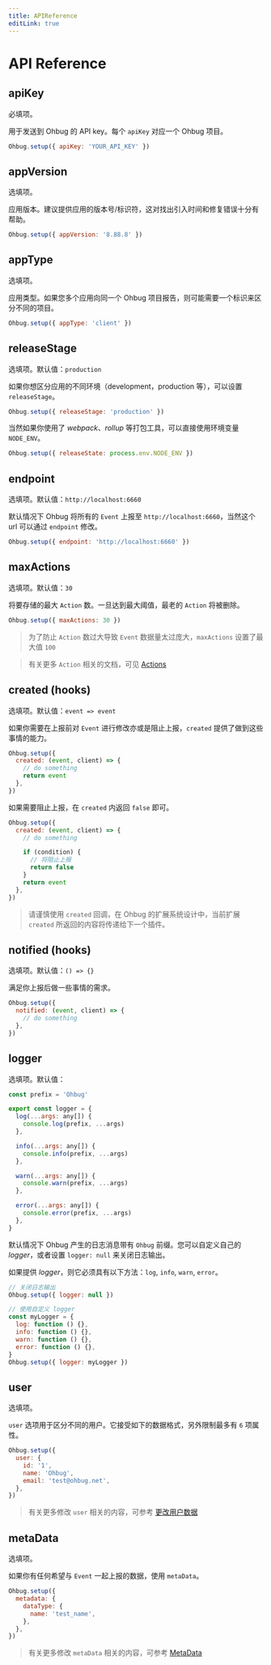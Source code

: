 ```yaml
---
title: APIReference
editLink: true
---
```


# API Reference

## apiKey

必填项。

用于发送到 Ohbug 的 API key。每个 `apiKey` 对应一个 Ohbug 项目。

```javascript
Ohbug.setup({ apiKey: 'YOUR_API_KEY' })
```

## appVersion

选填项。

应用版本。建议提供应用的版本号/标识符，这对找出引入时间和修复错误十分有帮助。

```javascript
Ohbug.setup({ appVersion: '8.88.8' })
```

## appType

选填项。

应用类型。如果您多个应用向同一个 Ohbug 项目报告，则可能需要一个标识来区分不同的项目。

```javascript
Ohbug.setup({ appType: 'client' })
```

## releaseStage

选填项。默认值：`production`

如果你想区分应用的不同环境（development，production 等），可以设置 `releaseStage`。

```javascript
Ohbug.setup({ releaseStage: 'production' })
```

当然如果你使用了 _webpack_、_rollup_ 等打包工具，可以直接使用环境变量 `NODE_ENV`。

```javascript
Ohbug.setup({ releaseState: process.env.NODE_ENV })
```

## endpoint

选填项。默认值：`http://localhost:6660`

默认情况下 Ohbug 将所有的 `Event` 上报至 `http://localhost:6660`，当然这个 url 可以通过 `endpoint` 修改。

```javascript
Ohbug.setup({ endpoint: 'http://localhost:6660' })
```

## maxActions

选填项。默认值：`30`

将要存储的最大 `Action` 数。一旦达到最大阈值，最老的 `Action` 将被删除。

```javascript
Ohbug.setup({ maxActions: 30 })
```

> 为了防止 `Action` 数过大导致 `Event` 数据量太过庞大，`maxActions` 设置了最大值 `100`

> 有关更多 `Action` 相关的文档，可见 [Actions](../guide/action.md)

## created (hooks)

选填项。默认值：`event => event`

如果你需要在上报前对 `Event` 进行修改亦或是阻止上报，`created` 提供了做到这些事情的能力。

```javascript
Ohbug.setup({
  created: (event, client) => {
    // do something
    return event
  },
})
```

如果需要阻止上报，在 `created` 内返回 `false` 即可。

```javascript
Ohbug.setup({
  created: (event, client) => {
    // do something

    if (condition) {
      // 将阻止上报
      return false
    }
    return event
  },
})
```

> 请谨慎使用 `created` 回调，在 Ohbug 的扩展系统设计中，当前扩展 `created` 所返回的内容将传递给下一个插件。

## notified (hooks)

选填项。默认值：`() => {}`

满足你上报后做一些事情的需求。

```javascript
Ohbug.setup({
  notified: (event, client) => {
    // do something
  },
})
```

## logger

选填项。默认值：

```javascript
const prefix = 'Ohbug'

export const logger = {
  log(...args: any[]) {
    console.log(prefix, ...args)
  },

  info(...args: any[]) {
    console.info(prefix, ...args)
  },

  warn(...args: any[]) {
    console.warn(prefix, ...args)
  },

  error(...args: any[]) {
    console.error(prefix, ...args)
  },
}
```

默认情况下 Ohbug 产生的日志消息带有 `Ohbug` 前缀。您可以自定义自己的 _logger_，或者设置 `logger: null` 来关闭日志输出。

如果提供 _logger_，则它必须具有以下方法：`log`, `info`, `warn`, `error`。

```javascript
// 关闭日志输出
Ohbug.setup({ logger: null })

// 使用自定义 logger
const myLogger = {
  log: function () {},
  info: function () {},
  warn: function () {},
  error: function () {},
}
Ohbug.setup({ logger: myLogger })
```

## user

选填项。

`user` 选项用于区分不同的用户。它接受如下的数据格式，另外限制最多有 `6` 项属性。

```javascript
Ohbug.setup({
  user: {
    id: '1',
    name: 'Ohbug',
    email: 'test@ohbug.net',
  },
})
```

> 有关更多修改 `user` 相关的内容，可参考 [更改用户数据](../guide/user.md#更改用户数据)

## metaData

选填项。

如果你有任何希望与 `Event` 一起上报的数据，使用 `metaData`。

```javascript
Ohbug.setup({
  metadata: {
    dataType: {
      name: 'test_name',
    },
  },
})
```

> 有关更多修改 `metaData` 相关的内容，可参考 [MetaData](../guide/meta-data.md)
